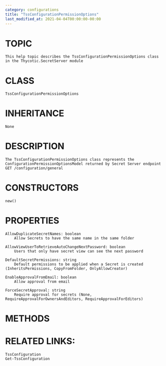 ```yaml
---
category: configurations
title: "TssConfigurationPermissionOptions"
last_modified_at: 2021-04-04T00:00:00-00:00
---
```


# TOPIC
    This help topic describes the TssConfigurationPermissionOptions class in the Thycotic.SecretServer module

# CLASS
    TssConfigurationPermissionOptions

# INHERITANCE
    None

# DESCRIPTION
    The TssConfigurationPermissionOptions class represents the ConfigurationPermissionOptionsModel returned by Secret Server endpoint GET /configuration/general

# CONSTRUCTORS
    new()

# PROPERTIES
    AllowDuplicateSecretNames: boolean
        Allow Secrets to have the same name in the same folder

    AllowViewUserToRetrieveAutoChangeNextPassword: boolean
        Users that only have secret view can see the next password

    DefaultSecretPermissions: string
        Default permissions to be applied when a Secret is created (InheritsPermissions, CopyFromFolder, OnlyAllowCreator)

    EnableApprovalFromEmail: boolean
        Allow approval from email

    ForceSecretApproval: string
        Require approval for secrets (None, RequireApprovalForOwnersAndEditors, RequireApprovalForEditors)

# METHODS

# RELATED LINKS:
    TssConfiguration
    Get-TssConfiguration